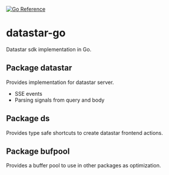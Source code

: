 [![Go Reference](https://pkg.go.dev/badge/github.com/awryme/datastar-go.svg)](https://pkg.go.dev/github.com/awryme/datastar-go)

# datastar-go
Datastar sdk implementation in Go.

## Package datastar
Provides implementation for datastar server.
- SSE events
- Parsing signals from query and body

## Package ds
Provides type safe shortcuts to create datastar frontend actions.

## Package bufpool
Provides a buffer pool to use in other packages as optimization.